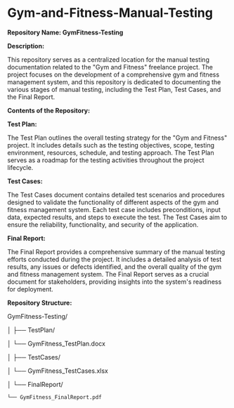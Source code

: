 # Gym-and-Fitness-Manual-Testing


**Repository Name: GymFitness-Testing**

**Description:**

This repository serves as a centralized location for the manual testing documentation related to the "Gym and Fitness" freelance project. The project focuses on the development of a comprehensive gym and fitness management system, and this repository is dedicated to documenting the various stages of manual testing, including the Test Plan, Test Cases, and the Final Report.

**Contents of the Repository:**

**Test Plan:**

The Test Plan outlines the overall testing strategy for the "Gym and Fitness" project. It includes details such as the testing objectives, scope, testing environment, resources, schedule, and testing approach. The Test Plan serves as a roadmap for the testing activities throughout the project lifecycle.

**Test Cases:**

The Test Cases document contains detailed test scenarios and procedures designed to validate the functionality of different aspects of the gym and fitness management system. Each test case includes preconditions, input data, expected results, and steps to execute the test. The Test Cases aim to ensure the reliability, functionality, and security of the application.

**Final Report:**

The Final Report provides a comprehensive summary of the manual testing efforts conducted during the project. It includes a detailed analysis of test results, any issues or defects identified, and the overall quality of the gym and fitness management system. The Final Report serves as a crucial document for stakeholders, providing insights into the system's readiness for deployment.

**Repository Structure:**


GymFitness-Testing/

│
├── TestPlan/

│   └── GymFitness_TestPlan.docx

│
├── TestCases/

│   └── GymFitness_TestCases.xlsx

│
└── FinalReport/

    └── GymFitness_FinalReport.pdf
    





    

